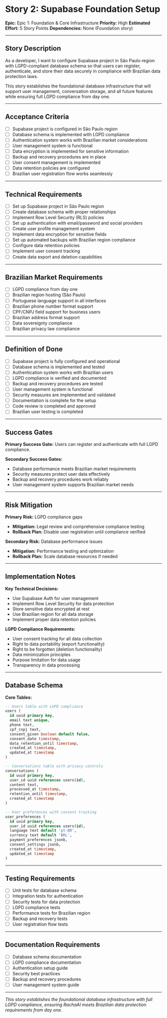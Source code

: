 # Story 2: Supabase Foundation Setup

**Epic:** Epic 1: Foundation & Core Infrastructure
**Priority:** High
**Estimated Effort:** 5 Story Points
**Dependencies:** None (Foundation story)

---

## Story Description

As a developer, I want to configure Supabase project in São Paulo region with LGPD-compliant database schema so that users can register, authenticate, and store their data securely in compliance with Brazilian data protection laws.

This story establishes the foundational database infrastructure that will support user management, conversation storage, and all future features while ensuring full LGPD compliance from day one.

---

## Acceptance Criteria

- [ ] Supabase project is configured in São Paulo region
- [ ] Database schema is implemented with LGPD compliance
- [ ] Authentication system works with Brazilian market considerations
- [ ] User management system is functional
- [ ] Data encryption is implemented for sensitive information
- [ ] Backup and recovery procedures are in place
- [ ] User consent management is implemented
- [ ] Data retention policies are configured
- [ ] Brazilian user registration flow works seamlessly

---

## Technical Requirements

- [ ] Set up Supabase project in São Paulo region
- [ ] Create database schema with proper relationships
- [ ] Implement Row Level Security (RLS) policies
- [ ] Set up authentication with email/password and social providers
- [ ] Create user profile management system
- [ ] Implement data encryption for sensitive fields
- [ ] Set up automated backups with Brazilian region compliance
- [ ] Configure data retention policies
- [ ] Implement user consent tracking
- [ ] Create data export and deletion capabilities

---

## Brazilian Market Requirements

- [ ] LGPD compliance from day one
- [ ] Brazilian region hosting (São Paulo)
- [ ] Portuguese language support in all interfaces
- [ ] Brazilian phone number format support
- [ ] CPF/CNPJ field support for business users
- [ ] Brazilian address format support
- [ ] Data sovereignty compliance
- [ ] Brazilian privacy law compliance

---

## Definition of Done

- [ ] Supabase project is fully configured and operational
- [ ] Database schema is implemented and tested
- [ ] Authentication system works with Brazilian users
- [ ] LGPD compliance is verified and documented
- [ ] Backup and recovery procedures are tested
- [ ] User management system is functional
- [ ] Security measures are implemented and validated
- [ ] Documentation is complete for the setup
- [ ] Code review is completed and approved
- [ ] Brazilian user testing is completed

---

## Success Gates

**Primary Success Gate:** Users can register and authenticate with full LGPD compliance.

**Secondary Success Gates:**
- Database performance meets Brazilian market requirements
- Security measures protect user data effectively
- Backup and recovery procedures work reliably
- User management system supports Brazilian market needs

---

## Risk Mitigation

**Primary Risk:** LGPD compliance gaps
- **Mitigation:** Legal review and comprehensive compliance testing
- **Rollback Plan:** Disable user registration until compliance verified

**Secondary Risk:** Database performance issues
- **Mitigation:** Performance testing and optimization
- **Rollback Plan:** Scale database resources if needed

---

## Implementation Notes

**Key Technical Decisions:**
- Use Supabase Auth for user management
- Implement Row Level Security for data protection
- Store sensitive data encrypted at rest
- Use Brazilian region for all data storage
- Implement proper data retention policies

**LGPD Compliance Requirements:**
- User consent tracking for all data collection
- Right to data portability (export functionality)
- Right to be forgotten (deletion functionality)
- Data minimization principles
- Purpose limitation for data usage
- Transparency in data processing

---

## Database Schema

**Core Tables:**
```sql
-- Users table with LGPD compliance
users (
  id uuid primary key,
  email text unique,
  phone text,
  cpf_cnpj text,
  consent_given boolean default false,
  consent_date timestamp,
  data_retention_until timestamp,
  created_at timestamp,
  updated_at timestamp
)

-- Conversations table with privacy controls
conversations (
  id uuid primary key,
  user_id uuid references users(id),
  content text,
  processed_at timestamp,
  retention_until timestamp,
  created_at timestamp
)

-- User preferences with consent tracking
user_preferences (
  id uuid primary key,
  user_id uuid references users(id),
  language text default 'pt-BR',
  currency text default 'BRL',
  payment_preferences jsonb,
  consent_settings jsonb,
  created_at timestamp,
  updated_at timestamp
)
```

---

## Testing Requirements

- [ ] Unit tests for database schema
- [ ] Integration tests for authentication
- [ ] Security tests for data protection
- [ ] LGPD compliance tests
- [ ] Performance tests for Brazilian region
- [ ] Backup and recovery tests
- [ ] User registration flow tests

---

## Documentation Requirements

- [ ] Database schema documentation
- [ ] LGPD compliance documentation
- [ ] Authentication setup guide
- [ ] Security best practices
- [ ] Backup and recovery procedures
- [ ] User management system guide

---

*This story establishes the foundational database infrastructure with full LGPD compliance, ensuring RachaAI meets Brazilian data protection requirements from day one.* 